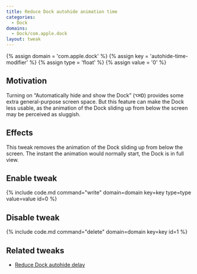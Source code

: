 ```yaml
---
title: Reduce Dock autohide animation time
categories:
  - Dock
domains:
  - Dock/com.apple.dock
layout: tweak
---
```


{% assign domain = 'com.apple.dock' %}
{% assign key = 'autohide-time-modifier' %}
{% assign type = 'float' %}
{% assign value = '0' %}

## Motivation

Turning on “Automatically hide and show the Dock” (<kbd>⌥⌘D</kbd>) provides some extra general-purpose screen space. But this feature can make the Dock less usable, as the animation of the Dock sliding up from below the screen may be perceived as sluggish.

## Effects

This tweak removes the animation of the Dock sliding up from below the screen. The instant the animation would normally start, the Dock is in full view.

## Enable tweak

{% include code.md command="write" domain=domain key=key type=type value=value id=0 %}
    
## Disable tweak

{% include code.md command="delete" domain=domain key=key id=1 %}

## Related tweaks

- [Reduce Dock autohide delay](../reduce-dock-autohide-delay)
